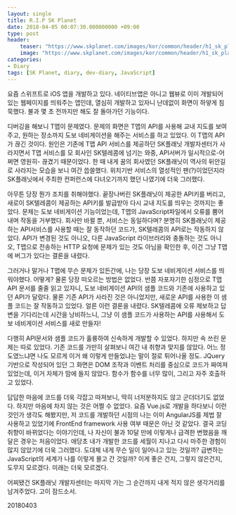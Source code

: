 ```yaml
---
layout: single
title: R.I.P SK Planet
date: 2018-04-05 00:07:30.000000000 +09:00
type: post
header:
    teaser: "https://www.skplanet.com/images/kor/common/header/h1_sk_planet.png"
    image: "https://www.skplanet.com/images/kor/common/header/h1_sk_planet.png"
categories:
- Diary
tags: [SK Planet, diary, dev-diary, JavaScript]
---
```


요즘 스위프트로  iOS 앱을 개발하고 있다. 네이티브앱은 아니고 웹뷰로 이미 개발되어 있는 웹페이지를 띄워주는 앱인데, 열심히 개발하고 있자니 난데없이 화면이 하얗게 침묵했다. 불과 몇 초 전까지만 해도 잘 돌아가던 기능이다.

디버깅을 해보니 T맵이 문제였다. 문제의 화면은 T맵의 API를 사용해 교내 지도를 보여주고, 원하는 장소까지 도보 네비게이션을 해주는 서비스를 하고 있었다. 이 T맵의 API가 끊긴 것이다. 원인은 기존에 T맵 API 서비스를 제공하던 SK플래닛 개발자센터가 사라지면서 T맵 서비스를 모 회사인 SK텔레콤에 넘기는 와중, API서버가 일시적으로-어쩌면 영원히- 끊겼기 때문이었다. 한 때 내게 꿈의 회사였던 SK플래닛이 역사의 뒤안길로 사라지는 모습을 보니 여간 씁쓸했다. 위치기반 서비스의 열성적인 팬(?)이었던지라 SK플래닛에서 주최한 컨퍼런스에 다녀오기까지 했던 나였기에 더욱 그러했다.

아무튼 당장 뭔가 조치를 취해야했다. 끝장나버린 SK플래닛이 제공한 API키를 버리고, 새로이 SK텔레콤이 제공하는 API키를 발급받아 다시 교내 지도를 띄우는 것까지는 좋았다. 문제는 도보 네비게이션 기능이었는데, T맵의 JavaScript파일에서 오류를 뿜어내며 작동을 거부했다. 회사만 바뀔 뿐, 서비스는 동일하다며? 분명히 SK플래닛이 제공하는 API서비스를 사용할 때는 잘 동작하던 코드가, SK텔레콤의 API로는 작동하지 않았다. API가 변경된 것도 아니오, 다른 JavaScript 라이브러리와 충돌하는 것도 아니오, T맵으로 전송하는 HTTP 요청에 문제가 있는 것도 아님을 확인한 후, 이건 그냥 T맵에 버그가 있다는 결론을 내렸다. 

그러거나 말거나 T맵에 무슨 문제가 있든간에, 나는 당장 도보 네비게이션 서비스를 띄워야했다. 어떻게? 물론 당장 떠오르는 방법은 없었다. 반쯤 자포자기한 심정으로 T맵 API 문서를 줄줄 읽고 있자니, 도보 네비게이션 API의 샘플 코드와 기존에 사용하고 있던 API가 달랐다. 물론 기존 API가 사라진 것은 아니었지만, 새로운 API를 사용한 이 샘플 코드는 잘 작동하고 있었다. 얼른 이런 결론을 내렸다. SK텔레콤에 오류 제보하고 답변을 기다리는데 시간을 낭비하느니, 그냥 이 샘플 코드가 사용하는 API를 사용해서 도보 네비게이션 서비스를 새로 만들자!

다행히 API문서와 샘플 코드가 훌륭하여 신속하게 개발할 수 있었다. 하지만 속 쓰린 문제는 따로 있었다. 기존 코드를 가만히 살펴보니 여간 내 취향과 맞지를 않았다. 어느 정도였느냐면 나도 모르게 이거 왜 이렇게 만들었냐는 말이 절로 튀어나올 정도. JQuery 기반으로 작성되어 있던 그 화면은 DOM 조작과 이벤트 처리를 중심으로 코드가 짜여져 있었는데, 이거 자체가 맘에 들지 않았다. 함수가 함수를 너무 많이, 그리고 자주 호출하고 있었다.

답답한 마음에 코드를 더욱 각잡고 따져보니, 딱히 너저분하지도 않고 군더더기도 없었다. 하지만 마음에 차지 않는 것은 어쩔 수 없었다. 요즘 Vue.js로 개발을 하다보니 이런 것인가 생각도 해봤지만, 저 코드를 개발하던 시점의 나는 이미 AngularJS를 제법 잘 사용하고 있었기에 FrontEnd framework 사용 여부 때문은 아닌 것 같았다. 결국 코딩 취향이 바뀌었다는 이야기인데, 나 자신이 불과 10달 만에 이렇게나 급격한 변했음을 깨달은 경우는 처음이었다. 애당초 내가 개발한 코드를 세월이 지나고 다시 마주한 경험이 많지 않았기에 더욱 그러했다. 도대체 내게 무슨 일이 일어나고 있는 것일까? 급변하는 JavaScript의 세계가 나를 이렇게 몰고 간 것일까? 이게 좋은 건지, 그렇지 않은건지, 도무지 모르겠다. 미래는 더욱 모르겠다.

어찌됐건 SK플래닛 개발자센터는 마지막 가는 그 순간까지 내게 적지 않은 생각거리를 남겨주었다. 고이 잠드소서.

20180403